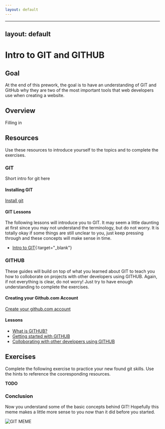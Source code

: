 ```yaml
---
layout: default
---
```


---
layout: default
---
# Intro to GIT and GITHUB

## Goal

At the end of this prework, the goal is to have an understanding of GIT and GitHub why they are two of the most important tools that web developers use when creating a website.

## Overview

Filling in

## Resources

Use these resources to introduce yourself to the topics and to complete the exercises.

### GIT
Short intro for git here

#### Installing GIT
[Install git]()

#### GIT Lessons

The following lessons will introduce you to GIT. It may seem a little daunting at first since you may not understand the terminology, but do not worry. It is totally okay if some things are still unclear to you, just keep pressing through and these concepts will make sense in time.

* [Intro to GIT](https://developer.mozilla.org/en-US/docs/Learn/HTML/Introduction_to_HTML/Getting_started){:target="_blank"}


### GITHUB

These guides will build on top of what you learned about GIT to teach you how to colloborate on projects with other developers using GITHUB.  Again, if not everything is clear, do not worry! Just try to have enough understanding to complete the exercises.

#### Creating your Github.com Account
[Create your github.com account]()

#### Lessons
* [What is GITHUB?]()
* [Getting started with GITHUB]()
* [Colloborating with other developers using GITHUB]()

## Exercises

Complete the following exercise to practice your new found git skills. Use the hints to reference the cooresponding resources.

**TODO**



### Conclusion 
Now you understand some of the basic concepts behind GIT! Hopefully this meme makes a little more sense to you now than it did before you started. 


![GIT MEME](TODO)

